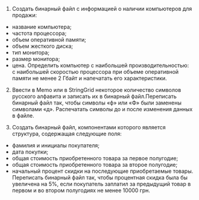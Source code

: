 1. Создать бинарный файл с информацией о наличии компьютеров для продажи:
- название компьютера;
- частота процессора;
- объем оперативной памяти;
- объем жесткого диска;
- тип монитора;
- размер монитора;
- цена.
Определить компьютер с наибольшей производительностью: с наибольшей скоростью процессора при объеме оперативной памяти не менее 2 Гбайт и напечатать его характеристики.

2. Ввести в Memo или в StringGrid некоторое количество символов русского алфавита и записать их в бинарный файл.Переписать бинарный файл так, чтобы символы «ф» или «Ф» были заменены символами «д». Распечатать символы до и после изменения данных в файле.

3. Создать бинарный файл, компонентами которого является структура,
содержащая следующие поля:
- фамилия и инициалы покупателя;
- дата покупки;
- общая стоимость приобретенного товара за первое полугодие;
- общая стоимость приобретенного товара за второе полугодие;
- начальный процент скидки на последующие приобретаемые товары.
Переписать бинарный файл так, чтобы процентная скидка была бы увеличена на 5%, если покупатель заплатил за предыдущий товар в первом и во втором полугодиях не менее 10000 грн.
